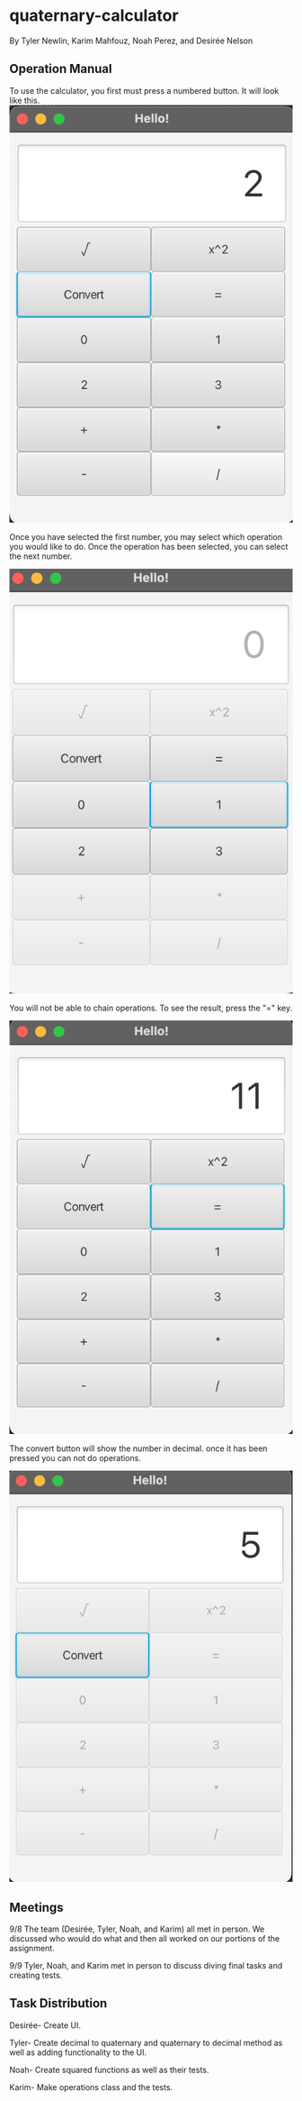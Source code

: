 # quaternary-calculator
By Tyler Newlin, Karim Mahfouz, Noah Perez, and Desirée Nelson

## Operation Manual
To use the calculator, you first must press a numbered button. It will look like this.
![](screenshots/info1.png)

Once you have selected the first number, you may select which operation you would like to do. Once the operation has been selected, you can select the next number.

![](screenshots/info2.png)

You will not be able to chain operations. To see the result, press the "=" key. 

![](screenshots/info3.png)

The convert button will show the number in decimal. once it has been pressed you can not do operations. 

![](screenshots/info4.png)

## **Meetings**

9/8
The team (Desirée, Tyler, Noah, and Karim) all met in person. We discussed who would do what and then all worked on our portions of the assignment.

9/9
Tyler, Noah, and Karim met in person to discuss diving final tasks and creating tests.

## **Task Distribution**

Desirée- Create UI.

Tyler- Create decimal to quaternary and quaternary to decimal method as well as adding functionality to the UI.

Noah- Create squared functions as well as their tests.

Karim- Make operations class and the tests. 

